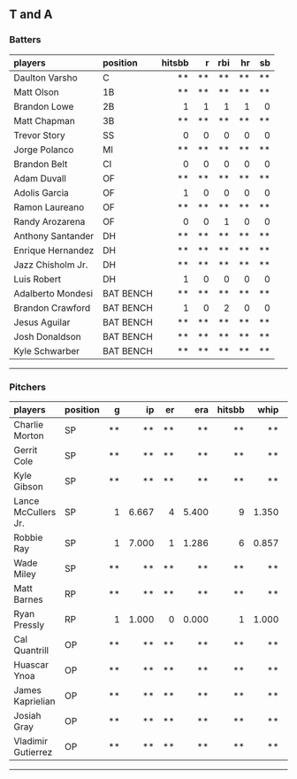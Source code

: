 ## T and A

### Batters

 
|players           |position  | hitsbb|  r| rbi| hr| sb| 
|:-----------------|:---------|------:|--:|---:|--:|--:| 
|Daulton Varsho    |C         |     **| **|  **| **| **| 
|Matt Olson        |1B        |     **| **|  **| **| **| 
|Brandon Lowe      |2B        |      1|  1|   1|  1|  0| 
|Matt Chapman      |3B        |     **| **|  **| **| **| 
|Trevor Story      |SS        |      0|  0|   0|  0|  0| 
|Jorge Polanco     |MI        |     **| **|  **| **| **| 
|Brandon Belt      |CI        |      0|  0|   0|  0|  0| 
|Adam Duvall       |OF        |     **| **|  **| **| **| 
|Adolis Garcia     |OF        |      1|  0|   0|  0|  0| 
|Ramon Laureano    |OF        |     **| **|  **| **| **| 
|Randy Arozarena   |OF        |      0|  0|   1|  0|  0| 
|Anthony Santander |DH        |     **| **|  **| **| **| 
|Enrique Hernandez |DH        |     **| **|  **| **| **| 
|Jazz Chisholm Jr. |DH        |     **| **|  **| **| **| 
|Luis Robert       |DH        |      1|  0|   0|  0|  0| 
|Adalberto Mondesi |BAT BENCH |     **| **|  **| **| **| 
|Brandon Crawford  |BAT BENCH |      1|  0|   2|  0|  0| 
|Jesus Aguilar     |BAT BENCH |     **| **|  **| **| **| 
|Josh Donaldson    |BAT BENCH |     **| **|  **| **| **| 
|Kyle Schwarber    |BAT BENCH |     **| **|  **| **| **| 


* * *

### Pitchers

 
|players             |position |  g|    ip| er|   era| hitsbb|  whip| so|  w| sv| 
|:-------------------|:--------|--:|-----:|--:|-----:|------:|-----:|--:|--:|--:| 
|Charlie Morton      |SP       | **|    **| **|    **|     **|    **| **| **| **| 
|Gerrit Cole         |SP       | **|    **| **|    **|     **|    **| **| **| **| 
|Kyle Gibson         |SP       | **|    **| **|    **|     **|    **| **| **| **| 
|Lance McCullers Jr. |SP       |  1| 6.667|  4| 5.400|      9| 1.350|  7|  0|  0| 
|Robbie Ray          |SP       |  1| 7.000|  1| 1.286|      6| 0.857| 14|  0|  0| 
|Wade Miley          |SP       | **|    **| **|    **|     **|    **| **| **| **| 
|Matt Barnes         |RP       | **|    **| **|    **|     **|    **| **| **| **| 
|Ryan Pressly        |RP       |  1| 1.000|  0| 0.000|      1| 1.000|  2|  0|  0| 
|Cal Quantrill       |OP       | **|    **| **|    **|     **|    **| **| **| **| 
|Huascar Ynoa        |OP       | **|    **| **|    **|     **|    **| **| **| **| 
|James Kaprielian    |OP       | **|    **| **|    **|     **|    **| **| **| **| 
|Josiah Gray         |OP       | **|    **| **|    **|     **|    **| **| **| **| 
|Vladimir Gutierrez  |OP       | **|    **| **|    **|     **|    **| **| **| **| 


* * *


